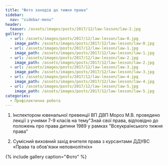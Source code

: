 ```yaml
---
title: "Фото заходів до тижня права"
sidebar:
  nav: "sidebar-menu"
header:
  teaser: /assets/images/posts/2017/12/law-lesson/law-2.jpg
gallery:
  - url: /assets/images/posts/2017/12/law-lesson/law-0.jpg
    image_path: /assets/images/posts/2017/12/law-lesson/law-0.jpg
  - url: /assets/images/posts/2017/12/law-lesson/law-1.jpg
    image_path: /assets/images/posts/2017/12/law-lesson/law-1.jpg
  - url: /assets/images/posts/2017/12/law-lesson/law-2.jpg
    image_path: /assets/images/posts/2017/12/law-lesson/law-2.jpg
  - url: /assets/images/posts/2017/12/law-lesson/law-3.jpg
    image_path: /assets/images/posts/2017/12/law-lesson/law-3.jpg
  - url: /assets/images/posts/2017/12/law-lesson/law-4.jpg
    image_path: /assets/images/posts/2017/12/law-lesson/law-4.jpg
  - url: /assets/images/posts/2017/12/law-lesson/law-5.jpg
    image_path: /assets/images/posts/2017/12/law-lesson/law-5.jpg
categories:
  - Профілактична робота
---
```


1. Інспектором ювенальної превенції ВП ДВП Мороз М.В. проведено лекції з учнями 7-9 класів на тему"Знай свої права, відповідно до положень про права дитини 1989 у рамках "Всеукраїнського тижня права"

2. Сумісний виховний захід вчителя права з курсантами ДДУВС «Права та обов'язки неповнолітніх»

{% include gallery caption="Фото" %}
